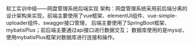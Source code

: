 软工实训中级——网盘管理系统后端实现
架构：网盘管理系统采用前后端分离的设计架构来实现，前端主要使用了vue框架、elementUI组件、vue-simple-uploader组件、swagger接口管理，
后端主要使用了SpringBoot框架、mybatisPlus；前后端主要通过api接口进行数据交互；
数据库使用的是mysql，使用mybatisPlus框架对数据库进行连接和操作。
